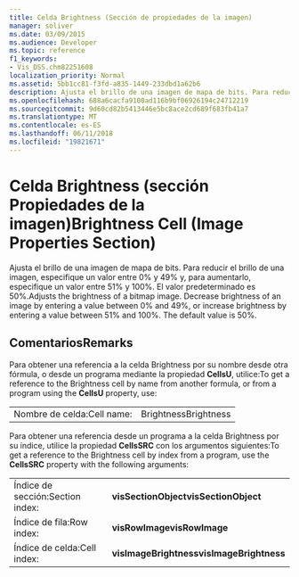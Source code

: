```yaml
---
title: Celda Brightness (Sección de propiedades de la imagen)
manager: soliver
ms.date: 03/09/2015
ms.audience: Developer
ms.topic: reference
f1_keywords:
- Vis_DSS.chm82251608
localization_priority: Normal
ms.assetid: 5bb1cc81-f3fd-a835-1449-233dbd1a62b6
description: Ajusta el brillo de una imagen de mapa de bits. Para reducir el brillo de una imagen, especifique un valor entre 0% y 49% y, para aumentarlo, especifique un valor entre 51% y 100%. El valor predeterminado es 50%.
ms.openlocfilehash: 688a6cacfa9100ad116b9bf06926194c24712219
ms.sourcegitcommit: 9d60cd82b5413446e5bc8ace2cd689f683fb41a7
ms.translationtype: MT
ms.contentlocale: es-ES
ms.lasthandoff: 06/11/2018
ms.locfileid: "19821671"
---
```

# <a name="brightness-cell-image-properties-section"></a><span data-ttu-id="e0c48-105">Celda Brightness (sección Propiedades de la imagen)</span><span class="sxs-lookup"><span data-stu-id="e0c48-105">Brightness Cell (Image Properties Section)</span></span>

<span data-ttu-id="e0c48-p102">Ajusta el brillo de una imagen de mapa de bits. Para reducir el brillo de una imagen, especifique un valor entre 0% y 49% y, para aumentarlo, especifique un valor entre 51% y 100%. El valor predeterminado es 50%.</span><span class="sxs-lookup"><span data-stu-id="e0c48-p102">Adjusts the brightness of a bitmap image. Decrease brightness of an image by entering a value between 0% and 49%, or increase brightness by entering a value between 51% and 100%. The default value is 50%.</span></span>
  
## <a name="remarks"></a><span data-ttu-id="e0c48-109">Comentarios</span><span class="sxs-lookup"><span data-stu-id="e0c48-109">Remarks</span></span>

<span data-ttu-id="e0c48-110">Para obtener una referencia a la celda Brightness por su nombre desde otra fórmula, o desde un programa mediante la propiedad
 **CellsU**, utilice:</span><span class="sxs-lookup"><span data-stu-id="e0c48-110">To get a reference to the Brightness cell by name from another formula, or from a program using the **CellsU** property, use:</span></span> 
  
|||
|:-----|:-----|
| <span data-ttu-id="e0c48-111">Nombre de celda:</span><span class="sxs-lookup"><span data-stu-id="e0c48-111">Cell name:</span></span>  <br/> | <span data-ttu-id="e0c48-112">Brightness</span><span class="sxs-lookup"><span data-stu-id="e0c48-112">Brightness</span></span>  <br/> |
   
<span data-ttu-id="e0c48-113">Para obtener una referencia desde un programa a la celda Brightness por su índice, utilice la propiedad **CellsSRC** con los argumentos siguientes:</span><span class="sxs-lookup"><span data-stu-id="e0c48-113">To get a reference to the Brightness cell by index from a program, use the **CellsSRC** property with the following arguments:</span></span> 
  
|||
|:-----|:-----|
| <span data-ttu-id="e0c48-114">Índice de sección:</span><span class="sxs-lookup"><span data-stu-id="e0c48-114">Section index:</span></span>  <br/> |<span data-ttu-id="e0c48-115">**visSectionObject**</span><span class="sxs-lookup"><span data-stu-id="e0c48-115">**visSectionObject**</span></span> <br/> |
| <span data-ttu-id="e0c48-116">Índice de fila:</span><span class="sxs-lookup"><span data-stu-id="e0c48-116">Row index:</span></span>  <br/> |<span data-ttu-id="e0c48-117">**visRowImage**</span><span class="sxs-lookup"><span data-stu-id="e0c48-117">**visRowImage**</span></span> <br/> |
| <span data-ttu-id="e0c48-118">Índice de celda:</span><span class="sxs-lookup"><span data-stu-id="e0c48-118">Cell index:</span></span>  <br/> |<span data-ttu-id="e0c48-119">**visImageBrightness**</span><span class="sxs-lookup"><span data-stu-id="e0c48-119">**visImageBrightness**</span></span> <br/> |
   

